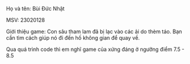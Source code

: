 Họ và tên: Bùi Đức Nhật

MSV: 23020128

Giới thiệu game: Con sâu tham lam đã bị lạc vào các ải do thèm táo. Bạn cần tìm cách giúp nó đi đến hố không gian để quay về.

Qua quá trình code thì em nghĩ game của xứng đáng ở ngưỡng điểm 7.5 - 8.5
